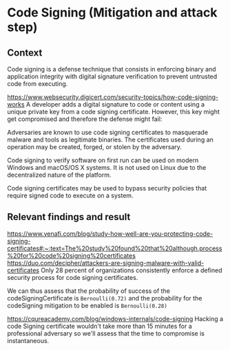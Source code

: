 # Code Signing (Mitigation and attack step) 

## Context 
Code signing is a defense technique that consists in enforcing binary and application integrity with digital signature verification to prevent untrusted code from executing.

https://www.websecurity.digicert.com/security-topics/how-code-signing-works
A developer adds a digital signature to code or content using a unique private key from a code signing certificate. However, this key might get compromised and therefore the defense might fail:

Adversaries are known to use code signing certificates to masquerade malware and tools as legitimate binaries. The certificates used during an operation may be created, forged, or stolen by the adversary.

Code signing to verify software on first run can be used on modern Windows and macOS/OS X systems. It is not used on Linux due to the decentralized nature of the platform.

Code signing certificates may be used to bypass security policies that require signed code to execute on a system.

## Relevant findings and result
https://www.venafi.com/blog/study-how-well-are-you-protecting-code-signing-certificates#:~:text=The%20study%20found%20that%20although,process%20for%20code%20signing%20certificates
https://duo.com/decipher/attackers-are-signing-malware-with-valid-certificates
Only 28 percent of organizations consistently enforce a defined security process for code signing certificates.

We can thus assess that the probability of success of the codeSigningCertificate is ``Bernoulli(0.72)`` and the probability for the codeSigning mitigation to be enabled is ``Bernoulli(0.28)``

https://cqureacademy.com/blog/windows-internals/code-signing
Hacking a code Signing certificate wouldn't take more than 15 minutes for a professional adversary so we'll assess that the time to compromise is instantaneous. 




